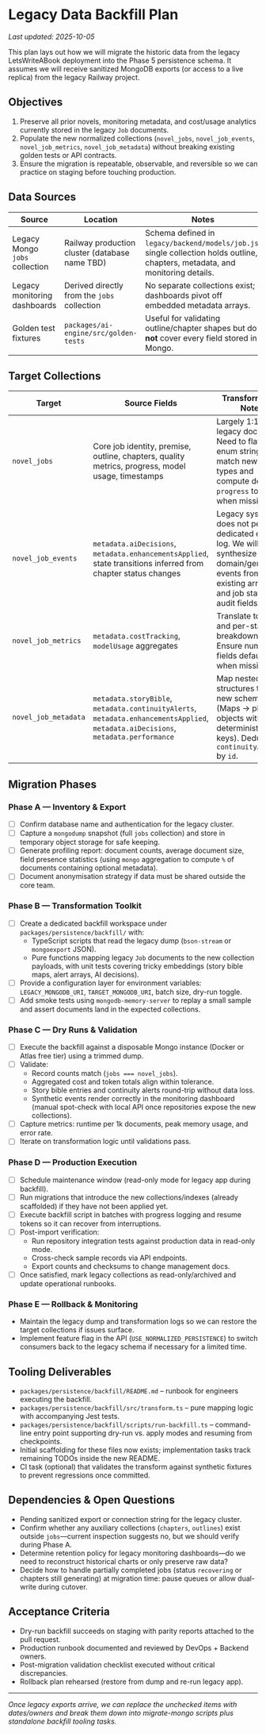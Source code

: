 # Legacy Data Backfill Plan

_Last updated: 2025-10-05_

This plan lays out how we will migrate the historic data from the legacy LetsWriteABook deployment into the Phase&nbsp;5 persistence schema. It assumes we will receive sanitized MongoDB exports (or access to a live replica) from the legacy Railway project.

## Objectives

1. Preserve all prior novels, monitoring metadata, and cost/usage analytics currently stored in the legacy `Job` documents.
2. Populate the new normalized collections (`novel_jobs`, `novel_job_events`, `novel_job_metrics`, `novel_job_metadata`) without breaking existing golden tests or API contracts.
3. Ensure the migration is repeatable, observable, and reversible so we can practice on staging before touching production.

## Data Sources

| Source | Location | Notes |
| --- | --- | --- |
| Legacy Mongo `jobs` collection | Railway production cluster (database name TBD) | Schema defined in `legacy/backend/models/job.js`; single collection holds outline, chapters, metadata, and monitoring details. |
| Legacy monitoring dashboards | Derived directly from the `jobs` collection | No separate collections exist; dashboards pivot off embedded metadata arrays.
| Golden test fixtures | `packages/ai-engine/src/golden-tests` | Useful for validating outline/chapter shapes but do **not** cover every field stored in Mongo. |

## Target Collections

| Target | Source Fields | Transformation Notes |
| --- | --- | --- |
| `novel_jobs` | Core job identity, premise, outline, chapters, quality metrics, progress, model usage, timestamps | Largely 1:1 with legacy document. Need to flatten enum strings to match new domain types and compute derived `progress` totals when missing. |
| `novel_job_events` | `metadata.aiDecisions`, `metadata.enhancementsApplied`, state transitions inferred from chapter status changes | Legacy system does not persist a dedicated event log. We will synthesize domain/generation events from existing arrays and job status audit fields. |
| `novel_job_metrics` | `metadata.costTracking`, `modelUsage` aggregates | Translate totals and per-stage breakdowns. Ensure numeric fields default to `0` when missing. |
| `novel_job_metadata` | `metadata.storyBible`, `metadata.continuityAlerts`, `metadata.enhancementsApplied`, `metadata.aiDecisions`, `metadata.performance` | Map nested structures to the new schema (Maps → plain objects with deterministic keys). Deduplicate `continuityAlerts` by `id`. |

## Migration Phases

### Phase A — Inventory & Export

- [ ] Confirm database name and authentication for the legacy cluster.
- [ ] Capture a `mongodump` snapshot (full `jobs` collection) and store in temporary object storage for safe keeping.
- [ ] Generate profiling report: document counts, average document size, field presence statistics (using `mongo` aggregation to compute `%` of documents containing optional metadata).
- [ ] Document anonymisation strategy if data must be shared outside the core team.

### Phase B — Transformation Toolkit

- [ ] Create a dedicated backfill workspace under `packages/persistence/backfill/` with:
  - TypeScript scripts that read the legacy dump (`bson-stream` or `mongoexport` JSON).
  - Pure functions mapping legacy `Job` documents to the new collection payloads, with unit tests covering tricky embeddings (story bible maps, alert arrays, AI decisions).
- [ ] Provide a configuration layer for environment variables: `LEGACY_MONGODB_URI`, `TARGET_MONGODB_URI`, batch size, dry-run toggle.
- [ ] Add smoke tests using `mongodb-memory-server` to replay a small sample and assert documents land in the expected collections.

### Phase C — Dry Runs & Validation

- [ ] Execute the backfill against a disposable Mongo instance (Docker or Atlas free tier) using a trimmed dump.
- [ ] Validate:
  - Record counts match (`jobs === novel_jobs`).
  - Aggregated cost and token totals align within tolerance.
  - Story bible entries and continuity alerts round-trip without data loss.
  - Synthetic events render correctly in the monitoring dashboard (manual spot-check with local API once repositories expose the new collections).
- [ ] Capture metrics: runtime per 1k documents, peak memory usage, and error rate.
- [ ] Iterate on transformation logic until validations pass.

### Phase D — Production Execution

- [ ] Schedule maintenance window (read-only mode for legacy app during backfill).
- [ ] Run migrations that introduce the new collections/indexes (already scaffolded) if they have not been applied yet.
- [ ] Execute backfill script in batches with progress logging and resume tokens so it can recover from interruptions.
- [ ] Post-import verification:
  - Run repository integration tests against production data in read-only mode.
  - Cross-check sample records via API endpoints.
  - Export counts and checksums to change management docs.
- [ ] Once satisfied, mark legacy collections as read-only/archived and update operational runbooks.

### Phase E — Rollback & Monitoring

- Maintain the legacy dump and transformation logs so we can restore the target collections if issues surface.
- Implement feature flag in the API (`USE_NORMALIZED_PERSISTENCE`) to switch consumers back to the legacy schema if necessary for a limited time.

## Tooling Deliverables

- `packages/persistence/backfill/README.md` – runbook for engineers executing the backfill.
- `packages/persistence/backfill/src/transform.ts` – pure mapping logic with accompanying Jest tests.
- `packages/persistence/backfill/scripts/run-backfill.ts` – command-line entry point supporting dry-run vs. apply modes and resuming from checkpoints.
- Initial scaffolding for these files now exists; implementation tasks track remaining TODOs inside the new README.
- CI task (optional) that validates the transform against synthetic fixtures to prevent regressions once committed.

## Dependencies & Open Questions

- Pending sanitized export or connection string for the legacy cluster.
- Confirm whether any auxiliary collections (`chapters`, `outlines`) exist outside `jobs`—current inspection suggests no, but we should verify during Phase A.
- Determine retention policy for legacy monitoring dashboards—do we need to reconstruct historical charts or only preserve raw data?
- Decide how to handle partially completed jobs (status `recovering` or chapters still generating) at migration time: pause queues or allow dual-write during cutover.

## Acceptance Criteria

- Dry-run backfill succeeds on staging with parity reports attached to the pull request.
- Production runbook documented and reviewed by DevOps + Backend owners.
- Post-migration validation checklist executed without critical discrepancies.
- Rollback plan rehearsed (restore from dump and re-run legacy app).

---
_Once legacy exports arrive, we can replace the unchecked items with dates/owners and break them down into migrate-mongo scripts plus standalone backfill tooling tasks._
